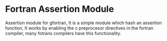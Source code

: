 # Fortran Assertion Module
Assertion module for gfortran, It is a simple module which hash an assertion function, It works by enabling the c preprocesor directives in the fortran compiler, many fotrans compilers have this functionality.
